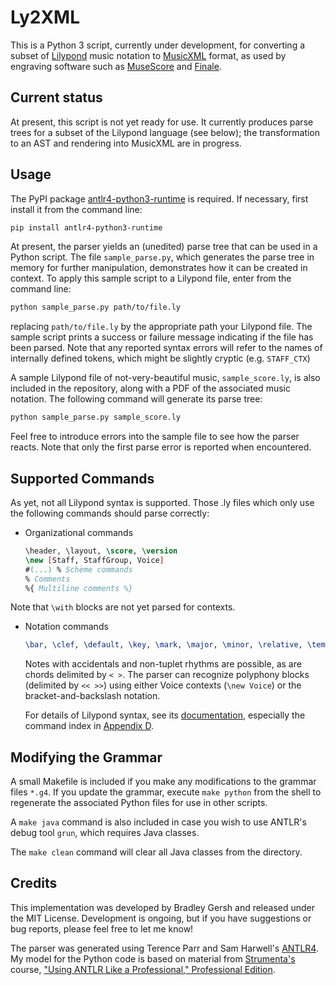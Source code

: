 # Ly2XML

This is a Python 3 script, currently under development, for converting a subset of
[Lilypond](https://lilypond.org) music notation to [MusicXML](https://www.w3.org/2021/06/musicxml40/)
format, as used by engraving software such as [MuseScore](https://musescore.org/en) and
[Finale](https://www.finalemusic.com/).

## Current status

At present, this script is not yet ready for use. It currently produces parse
trees for a subset of the Lilypond language (see below); the transformation to
an AST and rendering into MusicXML are in progress.

## Usage

The PyPI package [antlr4-python3-runtime](https://pypi.org/project/antlr4-python3-runtime/)
is required. If necessary, first install it from the command line:

```sh
pip install antlr4-python3-runtime
```

At present, the parser yields an (unedited) parse tree that can be used in a
Python script. The file `sample_parse.py`, which generates the parse tree in
memory for further manipulation, demonstrates how it can be created in context.
To apply this sample script to a Lilypond file, enter from the command line:

```sh
python sample_parse.py path/to/file.ly
```

replacing `path/to/file.ly` by the appropriate path your Lilypond file. The
sample script prints a success or failure message indicating if the file has
been parsed. Note that any reported syntax errors will refer to the names of
internally defined tokens, which might be slightly cryptic (e.g. `STAFF_CTX`)

A sample Lilypond file of not-very-beautiful music, `sample_score.ly`, is also
included in the repository, along with a PDF of the associated music notation.
The following command will generate its parse tree:

```sh
python sample_parse.py sample_score.ly
```

Feel free to introduce errors into the sample file to see how the parser reacts.
Note that only the first parse error is reported when encountered.

## Supported Commands

As yet, not all Lilypond syntax is supported. Those .ly files which only use
the following commands should parse correctly:

- Organizational commands

  ```lilypond
  \header, \layout, \score, \version
  \new [Staff, StaffGroup, Voice]
  #(...) % Scheme commands
  % Comments
  %{ Multiline comments %}
  ```

Note that `\with` blocks are not yet parsed for contexts.

- Notation commands

  ```lilypond
  \bar, \clef, \default, \key, \mark, \major, \minor, \relative, \tempo, \time
  ```

  Notes with accidentals and non-tuplet rhythms are possible, as are chords
  delimited by `< >`. The parser can recognize polyphony blocks (delimited by `<< >>`)
  using either Voice contexts (`\new Voice`) or the bracket-and-backslash notation.

  For details of Lilypond syntax, see its [documentation](https://lilypond.org/doc/v2.21/Documentation/notation/index),
  especially the command index in [Appendix D](https://lilypond.org/doc/v2.21/Documentation/notation/lilypond-command-index).

## Modifying the Grammar

A small Makefile is included if you make any modifications to the grammar files
`*.g4`. If you update the grammar, execute `make python` from the shell to
regenerate the associated Python files for use in other scripts.

A `make java` command is also included in case you wish to use ANTLR's debug
tool `grun`, which requires Java classes.

The `make clean` command will clear all Java classes from the directory.

## Credits

This implementation was developed by Bradley Gersh and released under the MIT
License. Development is ongoing, but if you have suggestions or bug reports,
please feel free to let me know!

The parser was generated using Terence Parr and Sam Harwell's
[ANTLR4](https://www.antlr.org/). My model for the Python code is based on
material from [Strumenta's](https://strumenta.com/) course,
["Using ANTLR Like a Professional," Professional Edition](https://tomassetti.me/antlr-course-2-edition/).
